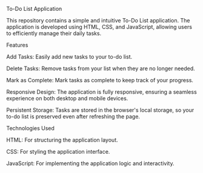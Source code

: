 To-Do List Application

This repository contains a simple and intuitive To-Do List application. The application is developed using HTML, CSS, and JavaScript, allowing users to efficiently manage their daily tasks.

Features

Add Tasks: Easily add new tasks to your to-do list.

Delete Tasks: Remove tasks from your list when they are no longer needed.

Mark as Complete: Mark tasks as complete to keep track of your progress.

Responsive Design: The application is fully responsive, ensuring a seamless experience on both desktop and mobile devices.

Persistent Storage: Tasks are stored in the browser's local storage, so your to-do list is preserved even after refreshing the page.

Technologies Used

HTML: For structuring the application layout.

CSS: For styling the application interface.

JavaScript: For implementing the application logic and interactivity.

